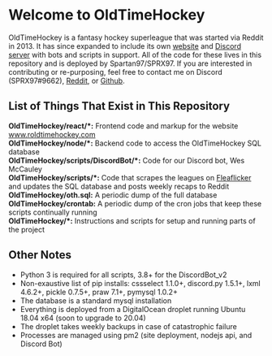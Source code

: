 # Welcome to OldTimeHockey
OldTimeHockey is a fantasy hockey superleague that was started via Reddit in 2013. It has since expanded to include its own [website](www.roldtimehockey.com) and [Discord server](https://discord.gg/47KRYxA) with bots and scripts in support. All of the code for these lives in this repository and is deployed by Spartan97/SPRX97. If you are interested in contributing or re-purposing, feel free to contact me on Discord (SPRX97#9662), [Reddit](www.reddit.com/u/sprx97), or [Github](www.github.com/Spartan97).

## List of Things That Exist in This Repository
**OldTimeHockey/react/&ast;:** Frontend code and markup for the website www.roldtimehockey.com  
**OldTimeHockey/node/&ast;:** Backend code to access the OldTimeHockey SQL database  
**OldTimeHockey/scripts/DiscordBot/&ast;:** Code for our Discord bot, Wes McCauley  
**OldTimeHockey/scripts/&ast;:** Code that scrapes the leagues on [Fleaflicker](www.fleaflicker.com/nhl) and updates the SQL database and posts weekly recaps to Reddit  
**OldTimeHockey/oth.sql:** A periodic dump of the full database  
**OldTimeHockey/crontab:** A periodic dump of the cron jobs that keep these scripts continually running  
**OldTimeHockey/*:** Instructions and scripts for setup and running parts of the project  

## Other Notes
- Python 3 is required for all scripts, 3.8+ for the DiscordBot_v2
- Non-exaustive list of pip installs: cssselect 1.1.0+, discord.py 1.5.1+, lxml 4.6.2+, pickle 0.7.5+, praw 7.1+, pymysql 1.0.2+
- The database is a standard mysql installation
- Everything is deployed from a DigitalOcean droplet running Ubuntu 18.04 x64 (soon to upgrade to 20.04)
- The droplet takes weekly backups in case of catastrophic failure
- Processes are managed using pm2 (site deployment, nodejs api, and Discord Bot)
